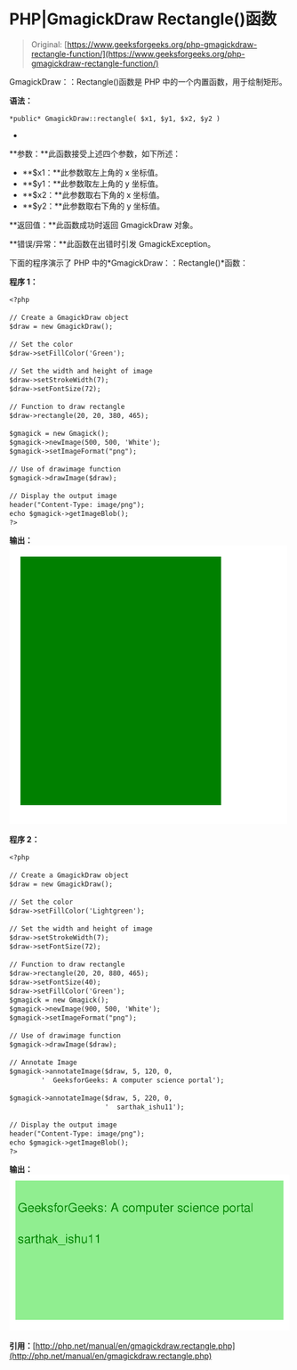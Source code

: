 # PHP|GmagickDraw Rectangle()函数

> Original: [https://www.geeksforgeeks.org/php-gmagickdraw-rectangle-function/](https://www.geeksforgeeks.org/php-gmagickdraw-rectangle-function/)

GmagickDraw：：Rectangle()函数是 PHP 中的一个内置函数，用于绘制矩形。

**语法：**

```
*public* GmagickDraw::rectangle( $x1, $y1, $x2, $y2 )
```

*
**参数：**此函数接受上述四个参数，如下所述：

*   **$x1：**此参数取左上角的 x 坐标值。
*   **$y1：**此参数取左上角的 y 坐标值。
*   **$x2：**此参数取右下角的 x 坐标值。
*   **$y2：**此参数取右下角的 y 坐标值。

**返回值：**此函数成功时返回 GmagickDraw 对象。

**错误/异常：**此函数在出错时引发 GmagickException。

下面的程序演示了 PHP 中的*GmagickDraw：：Rectangle()*函数：

**程序 1：**

```
<?php 

// Create a GmagickDraw object 
$draw = new GmagickDraw();  

// Set the color
$draw->setFillColor('Green'); 

// Set the width and height of image 
$draw->setStrokeWidth(7); 
$draw->setFontSize(72); 

// Function to draw rectangle  
$draw->rectangle(20, 20, 380, 465);

$gmagick = new Gmagick(); 
$gmagick->newImage(500, 500, 'White'); 
$gmagick->setImageFormat("png"); 

// Use of drawimage function
$gmagick->drawImage($draw); 

// Display the output image 
header("Content-Type: image/png"); 
echo $gmagick->getImageBlob(); 
?> 
```

**输出：**
![](img/cd731b117c1004c56dc5cea4fe30ed13.png)

**程序 2：**

```
<?php 

// Create a GmagickDraw object 
$draw = new GmagickDraw();  

// Set the color
$draw->setFillColor('Lightgreen'); 

// Set the width and height of image 
$draw->setStrokeWidth(7); 
$draw->setFontSize(72); 

// Function to draw rectangle  
$draw->rectangle(20, 20, 880, 465);
$draw->setFontSize(40); 
$draw->setFillColor('Green');  
$gmagick = new Gmagick(); 
$gmagick->newImage(900, 500, 'White'); 
$gmagick->setImageFormat("png"); 

// Use of drawimage function
$gmagick->drawImage($draw); 

// Annotate Image
$gmagick->annotateImage($draw, 5, 120, 0,  
        '  GeeksforGeeks: A computer science portal'); 

$gmagick->annotateImage($draw, 5, 220, 0, 
                        '  sarthak_ishu11'); 

// Display the output image 
header("Content-Type: image/png"); 
echo $gmagick->getImageBlob(); 
?> 
```

**输出：**
![](img/ac15806f3636ee8e85f7aa1c1b77c169.png)

**引用：**[http://php.net/manual/en/gmagickdraw.rectangle.php](http://php.net/manual/en/gmagickdraw.rectangle.php)